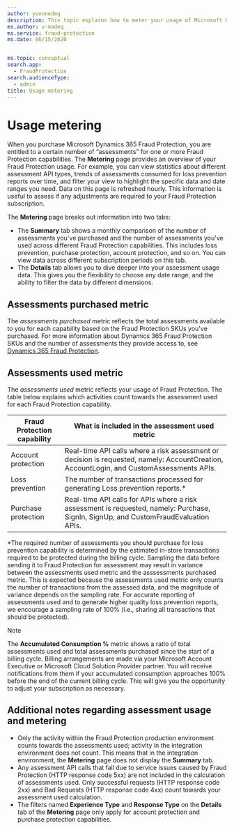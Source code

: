 ```yaml
---
author: yvonnedeq
description: This topic explains how to meter your usage of Microsoft Dynamics 365 Fraud Protection.
ms.author: v-madeq
ms.service: fraud-protection
ms.date: 06/15/2020


ms.topic: conceptual
search.app: 
  - FraudProtection
search.audienceType:
  - admin
title: Usage metering
---
```


# Usage metering

When you purchase Microsoft Dynamics 365 Fraud Protection, you are entitled to a certain number of “assessments” for one or more Fraud Protection capabilities. The **Metering** page provides an overview of your Fraud Protection usage. For example, you can view statistics about different assessment API types, trends of assessments consumed for loss prevention reports over time, and filter your view to highlight the specific data and date ranges you need.  Data on this page is refreshed hourly. This information is useful to assess if any adjustments are required to your Fraud Protection subscription.

The **Metering** page breaks out information into two tabs:

- The **Summary** tab shows a monthly comparison of the number of assessments you've purchased and the number of assessments you've used across different Fraud Protection capabilities. This includes loss prevention, purchase protection, account protection, and so on. You can view data across different subscription periods on this tab.
- The **Details** tab allows you to dive deeper into your assessment usage data. This gives you the flexibility to choose any date range, and the ability to filter the data by different dimensions.

## Assessments purchased metric

The *assessments purchased* metric reflects the total assessments available to you for each capability based on the Fraud Protection SKUs you've purchased. For more information about Dynamics 365 Fraud Protection SKUs and the number of assessments they provide access to, see [Dynamics 365 Fraud Protection](https://dynamics.microsoft.com/ai/fraud-protection/).

## Assessments used metric

The *assessments used* metric reflects your usage of Fraud Protection. The table below explains which activities count towards the assessment used for each Fraud Protection capability.

|Fraud Protection capability| What is included in the assessment used metric    |
|---------------------------|-------------|
|Account protection         |Real-time API calls where a risk assessment or decision is requested, namely: AccountCreation, AccountLogin, and CustomAssessments APIs.       |
|Loss prevention            |The number of transactions processed for generating Loss prevention reports.*             |
|Purchase protection        |Real-time API calls for APIs where a risk assessment is requested, namely: Purchase, SignIn, SignUp, and CustomFraudEvaluation APIs.    |         

*The required number of assessments you should purchase for loss prevention capability is determined by the estimated in-store transactions required to be protected during the billing cycle. Sampling the data before sending it to Fraud Protection for assessment may result in variance between the assessments used metric and the asssessments purchased metric. This is expected because the assessments used metric only counts the number of transactions from the assessed data, and the magnitude of variance depends on the sampling rate. 
For accurate reporting of assessments used and to generate higher quality loss prevention reports, we encourage a sampling rate of 100% (i.e., sharing all transactions that should be protected).

> [!NOTE]
> The **Accumulated Consumption %** metric shows a ratio of total assessments used and total assessments purchased since the start of a billing cycle. Billing arrangements are made via your Microsoft Account Executive or Microsoft Cloud Solution Provider partner. You will receive notifications from them if your accumulated consumption approaches 100% before the end of the current billing cycle. This will give you the opportunity to adjust your subscription as necessary.


## Additional notes regarding assessment usage and metering

- Only the activity within the Fraud Protection production environment counts towards the assessments used; activity in the integration environment does not count. This means that in the integration environment, the **Metering** page  does not display the **Summary** tab.
- Any assessment API calls that fail due to service issues caused by Fraud Protection (HTTP response code 5xx) are not included in the calculation of assessments used. Only successful requests (HTTP response code 2xx) and Bad Requests (HTTP response code 4xx) count towards your assessment used calculation.
- The filters named **Experience Type** and **Response Type** on the **Details** tab of the **Metering** page only apply for account protection and purchase protection capabilities.
